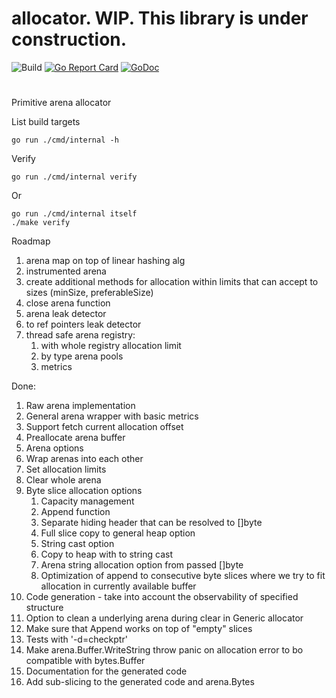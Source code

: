 # allocator. WIP. This library is under construction.
![Build](https://github.com/storozhukBM/allocator/workflows/Build/badge.svg) [![Go Report Card](https://goreportcard.com/badge/github.com/storozhukBM/allocator)](https://goreportcard.com/report/github.com/storozhukBM/allocator) [![GoDoc](https://godoc.org/github.com/storozhukBM/allocator?status.svg)](http://godoc.org/github.com/storozhukBM/allocator)
#
Primitive arena allocator

List build targets
```
go run ./cmd/internal -h
```

Verify
```
go run ./cmd/internal verify
```
Or
```
go run ./cmd/internal itself
./make verify
```

Roadmap
1. arena map on top of linear hashing alg
1. instrumented arena
1. create additional methods for allocation within limits that can accept to sizes (minSize, preferableSize)
1. close arena function
1. arena leak detector
1. to ref pointers leak detector
1. thread safe arena registry:
    1. with whole registry allocation limit
    1. by type arena pools
    1. metrics  

Done:
1. Raw arena implementation
1. General arena wrapper with basic metrics
1. Support fetch current allocation offset
1. Preallocate arena buffer
1. Arena options
1. Wrap arenas into each other
1. Set allocation limits
1. Clear whole arena
1. Byte slice allocation options
    1. Capacity management
    1. Append function
    1. Separate hiding header that can be resolved to []byte
    1. Full slice copy to general heap option
    1. String cast option
    1. Copy to heap with to string cast
    1. Arena string allocation option from passed []byte
    1. Optimization of append to consecutive byte slices where we try to fit allocation in currently available buffer
1. Code generation - take into account the observability of specified structure
1. Option to clean a underlying arena during clear in Generic allocator
1. Make sure that Append works on top of "empty" slices
1. Tests with '-d=checkptr'
1. Make arena.Buffer.WriteString throw panic on allocation error to bo compatible with bytes.Buffer
1. Documentation for the generated code
1. Add sub-slicing to the generated code and arena.Bytes